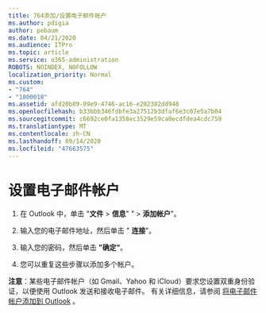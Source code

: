 ```yaml
---
title: 764添加/设置电子邮件帐户
ms.author: pdigia
author: pebaum
ms.date: 04/21/2020
ms.audience: ITPro
ms.topic: article
ms.service: o365-administration
ROBOTS: NOINDEX, NOFOLLOW
localization_priority: Normal
ms.custom:
- "764"
- "1800018"
ms.assetid: afd20b89-09e9-4746-ac16-e282382dd948
ms.openlocfilehash: b33bbb346fdbfe3a27512b3dfaf6e3c07e5a7b04
ms.sourcegitcommit: c6692ce0fa1358ec3529e59ca0ecdfdea4cdc759
ms.translationtype: MT
ms.contentlocale: zh-CN
ms.lasthandoff: 09/14/2020
ms.locfileid: "47663575"
---
```

# <a name="set-up-email-accounts"></a>设置电子邮件帐户

1. 在 Outlook 中，单击 "**文件**  >  **信息**" "  >  **添加帐户**"。

2. 输入您的电子邮件地址，然后单击 " **连接**"。

3. 输入您的密码，然后单击 **"确定"**。

4. 您可以重复这些步骤以添加多个帐户。

**注意**：某些电子邮件帐户（如 Gmail、Yahoo 和 iCloud）要求您设置双重身份验证，以便使用 Outlook 发送和接收电子邮件。 有关详细信息，请参阅 [将电子邮件帐户添加到 Outlook](https://support.office.com/article/6e27792a-9267-4aa4-8bb6-c84ef146101b.aspx) 。
  